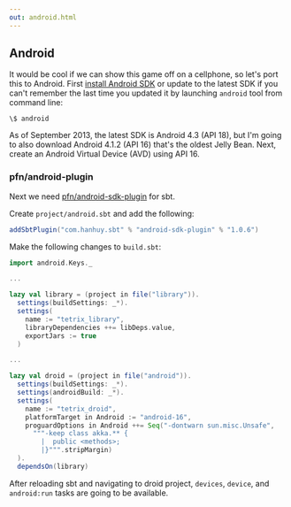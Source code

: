```yaml
---
out: android.html
---
```


  [1]: http://developer.android.com/sdk/installing/index.html
  [pfn]: https://github.com/pfn/android-sdk-plugin
  [2]: https://github.com/gseitz/DiningAkkaDroids

## Android

It would be cool if we can show this game off on a cellphone, so let's port this to Android. First [install Android SDK][1] or update to the latest SDK if you can't remember the last time you updated it by launching `android` tool from command line:

```
\$ android
```

As of September 2013, the latest SDK is Android 4.3 (API 18), but I'm going to also download Android 4.1.2 (API 16) that's the oldest Jelly Bean. Next, create an Android Virtual Device (AVD) using API 16.

### pfn/android-plugin

Next we need [pfn/android-sdk-plugin][pfn] for sbt.

Create `project/android.sbt` and add the following:

```scala
addSbtPlugin("com.hanhuy.sbt" % "android-sdk-plugin" % "1.0.6")
```

Make the following changes to `build.sbt`:

```scala
import android.Keys._

...

lazy val library = (project in file("library")).
  settings(buildSettings: _*).
  settings(
    name := "tetrix_library",
    libraryDependencies ++= libDeps.value,
    exportJars := true
  )

...

lazy val droid = (project in file("android")).
  settings(buildSettings: _*).
  settings(androidBuild: _*).
  settings(
    name := "tetrix_droid",
    platformTarget in Android := "android-16",
    proguardOptions in Android ++= Seq("-dontwarn sun.misc.Unsafe",
      """-keep class akka.** {
        |  public <methods>;
        |}""".stripMargin)
  ).
  dependsOn(library)
```

After reloading sbt and navigating to droid project, `devices`, `device`, and `android:run` tasks are going to be available.
